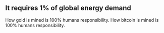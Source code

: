 ## It requires 1% of global energy demand
How gold is mined is 100% humans responsibility.
How bitcoin is mined is 100% humans responsibility.
